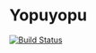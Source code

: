 # Yopuyopu

[![Build Status](https://travis-ci.org/yopuyopu/yopu.svg?branch=master)](https://travis-ci.org/yopuyopu/yopu) 
